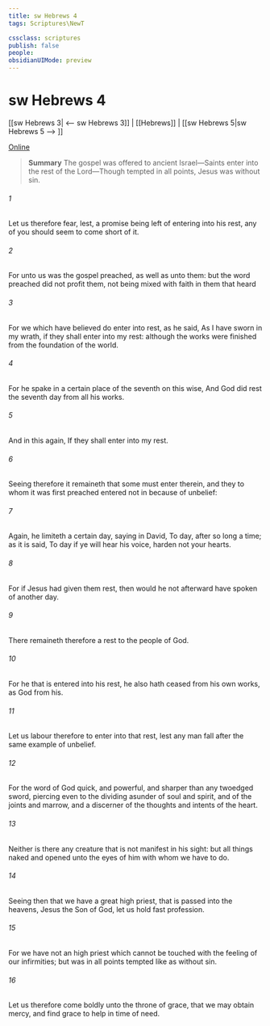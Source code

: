 ```yaml
---
title: sw Hebrews 4
tags: Scriptures\NewT

cssclass: scriptures
publish: false
people:
obsidianUIMode: preview
---
```


# sw Hebrews 4
[[sw Hebrews 3| <-- sw Hebrews 3]] | [[Hebrews]] | [[sw Hebrews 5|sw Hebrews 5 --> ]]

[Online](https://churchofjesuschrist.org/study/scriptures/nt/heb/4?lang=eng)

> __Summary__
The gospel was offered to ancient Israel—Saints enter into the rest of the Lord—Though tempted in all points, Jesus was without sin.

###### 1 
Let us therefore fear, lest, a promise being left  of entering into his rest, any of you should seem to come short of it.

###### 2 
For unto us was the gospel preached, as well as unto them: but the word preached did not profit them, not being mixed with faith in them that heard 

###### 3 
For we which have believed do enter into rest, as he said, As I have sworn in my wrath, if they shall enter into my rest: although the works were finished from the foundation of the world.

###### 4 
For he spake in a certain place of the seventh  on this wise, And God did rest the seventh day from all his works.

###### 5 
And in this  again, If they shall enter into my rest.

###### 6 
Seeing therefore it remaineth that some must enter therein, and they to whom it was first preached entered not in because of unbelief:

###### 7 
Again, he limiteth a certain day, saying in David, To day, after so long a time; as it is said, To day if ye will hear his voice, harden not your hearts.

###### 8 
For if Jesus had given them rest, then would he not afterward have spoken of another day.

###### 9 
There remaineth therefore a rest to the people of God.

###### 10 
For he that is entered into his rest, he also hath ceased from his own works, as God  from his.

###### 11 
Let us labour therefore to enter into that rest, lest any man fall after the same example of unbelief.

###### 12 
For the word of God  quick, and powerful, and sharper than any twoedged sword, piercing even to the dividing asunder of soul and spirit, and of the joints and marrow, and  a discerner of the thoughts and intents of the heart.

###### 13 
Neither is there any creature that is not manifest in his sight: but all things  naked and opened unto the eyes of him with whom we have to do.

###### 14 
Seeing then that we have a great high priest, that is passed into the heavens, Jesus the Son of God, let us hold fast  profession.

###### 15 
For we have not an high priest which cannot be touched with the feeling of our infirmities; but was in all points tempted like as  without sin.

###### 16 
Let us therefore come boldly unto the throne of grace, that we may obtain mercy, and find grace to help in time of need.


